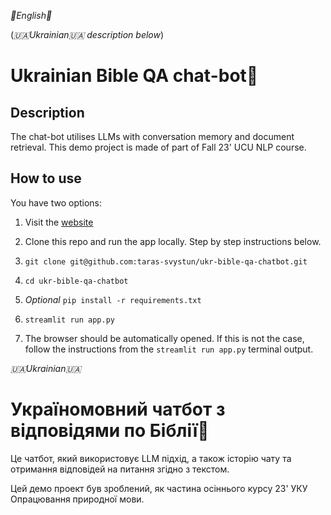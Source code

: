 *🏴󠁧󠁢󠁥󠁮󠁧󠁿English🏴󠁧󠁢󠁥󠁮󠁧󠁿*

(*🇺🇦Ukrainian🇺🇦 description below*)

# Ukrainian Bible QA chat-bot👼

## Description

The chat-bot utilises LLMs with conversation memory and document retrieval.
This demo project is made of part of Fall 23' UCU NLP course.

## How to use

You have two options:

1. Visit the [website](https://ukr-bible-app-chatbot.streamlit.app)

2. Clone this repo and run the app locally. Step by step instructions below.

1. `git clone git@github.com:taras-svystun/ukr-bible-qa-chatbot.git`
2. `cd ukr-bible-qa-chatbot`
3. *Optional* `pip install -r requirements.txt`
4. `streamlit run app.py`
5. The browser should be automatically opened. If this is not the case, follow the instructions from the `streamlit run app.py` terminal output.

*🇺🇦Ukrainian🇺🇦*

# Україномовний чатбот з відповідями по Біблії👼

Це чатбот, який використовує LLM підхід, а також історію чату та отримання відповідей на питання згідно з текстом.

Цей демо проект був зроблений, як частина осіннього курсу 23' УКУ Опрацювання природної мови.
